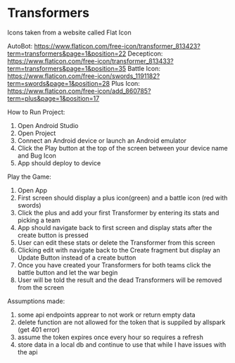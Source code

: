 # Transformers

Icons taken from a website called Flat Icon 

AutoBot: https://www.flaticon.com/free-icon/transformer_813423?term=transformers&page=1&position=22
Decepticon: https://www.flaticon.com/free-icon/transformer_813433?term=transformers&page=1&position=35
Battle Icon: https://www.flaticon.com/free-icon/swords_1191182?term=swords&page=1&position=28
Plus Icon: https://www.flaticon.com/free-icon/add_860785?term=plus&page=1&position=17

How to Run Project:
1. Open Android Studio
2. Open Project
3. Connect an Android device or launch an Android emulator
4. Click the Play button at the top of the screen between your device name and Bug Icon
5. App should deploy to device 

Play the Game:
1. Open App
2. First screen should display a plus icon(green) and a battle icon (red with swords)
3. Click the plus and add your first Transformer by entering its stats and picking a team 
4. App should navigate back to first screen and display stats after the create button is pressed
5. User can edit these stats or delete the Transformer from this screen 
6. Clicking edit with navigate back to the Create fragment but display an Update Button instead of a create button
7. Once you have created your Transformers for both teams click the battle button and let the war begin
8. User will be told the result and the dead Transformers will be removed from the screen 

Assumptions made:
1. some api endpoints apprear to not work or return empty data 
2. delete function are not allowed for the token that is suppiled by allspark (get 401 error)
3. assume the token expires once every hour so requires a refresh 
4. store data in a local db and continue to use that while I have issues with the api
